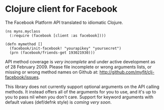# Clojure client for Facebook

The Facebook Platform API translated to idiomatic Clojure.

    (ns myns.myclass
      (:require (facebook [client :as facebook])))

    (defn mymethod []
      (facebook/init-facebook! "yourapikey" "yoursecret")
      (prn (facebook/friends-get 193021930)))

API method coverage is *very incomplete* and under active development as of 28 February 2009.  Please file incomplete or wrong arguments lists, or missing or wrong method names on Github at: http://github.com/myfit/clj-facebook/issues.

This library does not currently support optional arguments on the API calling methods.  It instead offers all of the arguments for you to use, and it's up to you to pass nil when you don't care.  Support for keyword arguments with default values (def/defnk style) is *coming very soon*.